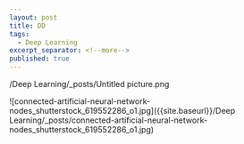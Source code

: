 ```yaml
---
layout: post
title: DD
tags:
  - Deep Learning
excerpt_separator: <!--more-->
published: true
---
```

/Deep Learning/_posts/Untitled picture.png


![connected-artificial-neural-network-nodes_shutterstock_619552286_o1.jpg]({{site.baseurl}}/Deep Learning/_posts/connected-artificial-neural-network-nodes_shutterstock_619552286_o1.jpg)
